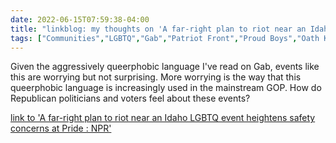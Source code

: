 ---date: 2022-06-15T07:59:38-04:00title: "linkblog: my thoughts on 'A far-right plan to riot near an Idaho LGBTQ event heightens safety concerns at Pride : NPR'"tags: ["Communities","LGBTQ","Gab","Patriot Front","Proud Boys","Oath Keepers","far right"]---Given the aggressively queerphobic language I've read on Gab, events like this are worrying but not surprising. More worrying is the way that this queerphobic language is increasingly used in the mainstream GOP. How do Republican politicians and voters feel about these events? [link to 'A far-right plan to riot near an Idaho LGBTQ event heightens safety concerns at Pride : NPR'](https://www.npr.org/2022/06/15/1104481518/idaho-pride-lgbtq-patriot-front)